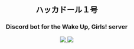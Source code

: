 <h2 align="center">ハッカドール１号</h2>

<h3 align="center">Discord bot for the Wake Up, Girls! server</h3>

<p align="center">
  <a href="https://discord.gg/3GwaeC4">
    <img src="https://discordapp.com/api/guilds/280439975911096320/embed.png">
  </a>
  <a href="https://dependabot.com">
    <img src="https://api.dependabot.com/badges/status?host=github&repo=rli99/hackadoll-bot1">
  </a>
</p>
